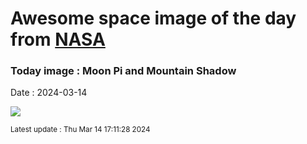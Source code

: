 
# Awesome space image of the day from [NASA](https://api.nasa.gov/)

### Today image : Moon Pi and Mountain Shadow
Date : 2024-03-14

![](https://apod.nasa.gov/apod/image/2403/MoonriseShadowDLopez_1024.jpg)

<small>Latest update : Thu Mar 14 17:11:28 2024</small>
        